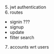 
5. jwt authentication 
6. routes
 - signin ???
 - signup
 - update
 - filter search
7. accounts wrt users
